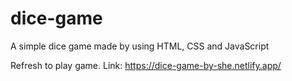 # dice-game
A simple dice game made by using HTML, CSS and JavaScript


Refresh to play game.
Link: https://dice-game-by-she.netlify.app/
